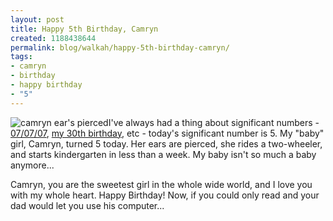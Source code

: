 ```yaml
---
layout: post
title: Happy 5th Birthday, Camryn
created: 1188438644
permalink: blog/walkah/happy-5th-birthday-camryn/
tags:
- camryn
- birthday
- happy birthday
- "5"
---
```

<p><img src="http://farm2.static.flickr.com/1150/1217848261_61198a9c8a_m.jpg" alt="camryn ear's pierced" class="right" />I've always had a thing about significant numbers - <a href="http://walkah.net/blog/walkah/happy-07-07-07">07/07/07</a>, <a href="http://walkah.net/blog/walkah/thirty">my 30th birthday</a>, etc - today's significant number is 5. My "baby" girl, Camryn, turned 5 today. Her ears are pierced, she rides a two-wheeler, and starts kindergarten in less than a week. My baby isn't so much a baby anymore...</p>
<p>Camryn, you are the sweetest girl in the whole wide world, and I love you with my whole heart. Happy Birthday! Now, if you could only read and your dad would let you use his computer...</p>
